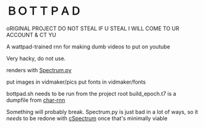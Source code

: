 # ＢＯＴＴＰＡＤ

oRIGINAL PROJECT DO NOT STEAL IF U STEAL I WILL COME TO UR ACCOUNT & CT YU

A wattpad-trained rnn for making dumb videos to put on youtube

Very hacky, do not use.

renders with [Spectrum.py](https://github.com/Adjective-Object/Spectrum.py)

put images in vidmaker/pics
put fonts in vidmaker/fonts

bottpad.sh needs to be run from the project root
build_epoch.t7 is a dumpfile from [char-rnn](https://github.com/karpathy/char-rnn)

Something will probably break.
Spectrum.py is just bad in a lot of ways, so it _needs_ to be redone with
[cSpectrum](https://github.com/Adjective-Object/cSpectrum) once that's
minimally viable
